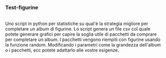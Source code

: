### Test-figurine
<br/>
Uno script in python per statistiche su qual'è la strategia migliore per completare un album di figurine. Lo script genera un file csv col quale potete generare grafici per capire la soglia utile di pacchetti da comprare per completare un album. I pacchetti vengono riempiti con figurine usando la funzione random. Modificando i parametri come la grandezza dell'album o i pacchetti, ecc potete adattarlo alle vostre esigenze.
<br/>
<img height="400px" align="center" src="https://raw.githubusercontent.com/andreaponza/Test-figurine/main/test100.png test>
